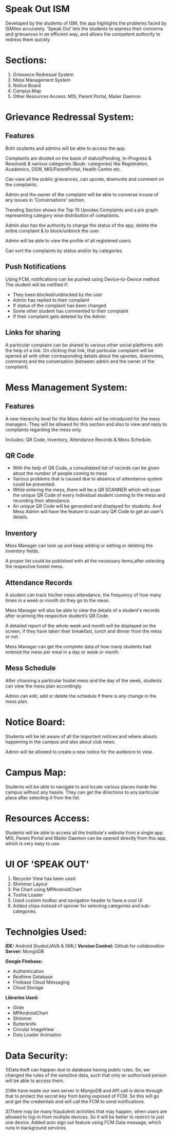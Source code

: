 # Speak Out ISM
Developed by the students of ISM, the app highlights the problems faced by ISMites accurately. 
‘Speak Out’  lets the students to express their concerns and grievances in an efficient way, and allows the competent authority to redress them quickly.


# Sections:
1) Grievance Redressal System
2) Mess Management System
3) Notice Board
4) Campus Map
5) Other Resources Access: MIS, Parent Portal, Mailer Daemon



# Grievance Redressal System:
## Features 
Both students and admins will be able to access the app. 

Complaints are divided on the basis of status(Pending, In-Progress & Resolved) & various categories (&sub- categories) like Registration, Academics, DSW, MIS/ParentPortal, Health Centre etc.

Can view all the public grievances, can upvote, downvote and comment on the complaints.

Admin and the owner of the complaint will be able to converse incase of any issues in 'Conversations' section.

Trending Section shows the Top 10 Upvotes Complaints and a pie graph representing category wise distribution of complaints.

Admin also has the authority to change the status of the app, delete the entire complaint & to block/unblock the user.

Admin will be able to view the profile of all registered users.

Can sort the complaints by status and/or by categories.


## Push Notifications
Using FCM, notifications can be pushed using Device-to-Device method. The student will be notified if:
- They been blocked/unblocked by the user
- Admin has replied to their complaint
- If status of the complaint has been changed
- Some other student has commented to their complaint
- If their complaint gets deleted by the Admin
  
## Links for sharing
A particular complaint can be shared to various other social platforms with the help of a link. On clicking that link, that particular complaint will be opened all with other corresponding details about the upvotes, downvotes, comments and the conversation (between admin and the owner of the complaint).


# Mess Management System:
## Features
A new hierarchy level for the Mess Admin will be introduced for the mess managers. They will be allowed for this section and also to view and reply to complaints regarding the mess only.

Includes: QR Code, Inventory, Attendance Records & Mess Schedule.

## QR Code
- With the help of QR Code, a consolidated list of records can be given about the number of people coming to mess
- Various problems that is caused due to absence of attendance system could be prevented. 
- While entering the mess, there will be a QR SCANNER which will scan the unique QR Code of every individual student coming to the mess and recording their attendance.
- An unique QR Code will be generated and displayed for students. And Mess Admin will have the feature to scan any QR Code to get an user's details.

## Inventory
Mess Manager can look up and keep adding or editing or deleting the inventory fields. 

A proper list could be published with all the necessary items,after selecting the respective hostel mess.


## Attendance Records
A student can track his/her mess attendance, the frequency of how many times in a week or month do they go to the mess.

Mess Manager will also be able to view the details of a student's records after scanning the respective student’s QR Code.

A detailed report of the whole week and month will be displayed on the screen, if they have taken their breakfast, lunch and dinner from the mess or not.

Mess Manager can get the complete data of how many students had entered the mess per meal in a day or week or month.


## Mess Schedule
After choosing a particular hostel mess and the day of the week, students can view the mess plan accordingly.

Admin can edit, add or delete the schedule if there is any change in the mess plan.


# Notice Board:
Students will be let aware of all the important notices and where abouts happening in the campus and also about club news.

Admin will be allowed to create a new notice for the audience to view.

# Campus Map:
Students will be able to navigate to and locate various places inside the campus without any hassle. They can get the directions to any particular place after selecting it from the list. 

# Resources Access:
Students will be able to access all the Institute's website from a single app. MIS, Parent Portal and Mailer Daemon can be opened directly from this app, which is very easy to use.


# UI OF 'SPEAK OUT'
1) Recycler View has been used
2) Shimmer Layout
3) Pie Chart using MPAndroidChart
4) Toshie Loader
5) Used custom toolbar and navigation header to have a cool UI
6) Added chips instead of spinner for selecting categories and sub-categories.


# Technolgies Used:
**IDE:** Android Studio(JAVA & XML)
**Version Control:** Github for collaboration
**Server:** MongoDB

**Google Firebase:**
- Authentication   
- Realtime Database
- Firebase Cloud Messaging
- Cloud Storage

**Libraries Used:**
- Glide			      
- MPAndroidChart
- Shimmer
- Butterknife
- Circular ImageView
- Dots Loader Animation


# Data Security:

1)Data theft can happen due to database having public rules. So, we changed the rules of the sensitive data, such that only an authorised person will be able to access them.

2)We have made our own server in MongoDB and API call is done through that to protect the secret key from being exposed of FCM. So this will go and get the credentials     and will call the FCM to send notifications.

3)There may be many fraudulent activities that may happen, when users are allowed to log-in from multiple devices. So it will be better to restrict to just one device.      Added auto sign out feature using FCM Data message, which runs in background services. 
